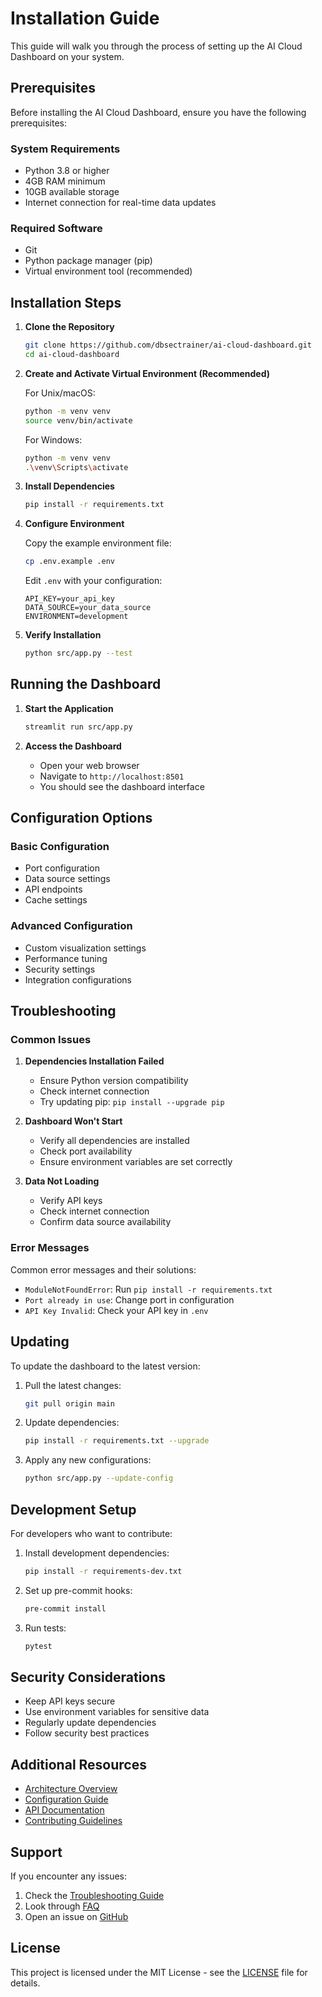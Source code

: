 # Installation Guide

This guide will walk you through the process of setting up the AI Cloud Dashboard on your system.

## Prerequisites

Before installing the AI Cloud Dashboard, ensure you have the following prerequisites:

### System Requirements
- Python 3.8 or higher
- 4GB RAM minimum
- 10GB available storage
- Internet connection for real-time data updates

### Required Software
- Git
- Python package manager (pip)
- Virtual environment tool (recommended)

## Installation Steps

1. **Clone the Repository**
   ```bash
   git clone https://github.com/dbsectrainer/ai-cloud-dashboard.git
   cd ai-cloud-dashboard
   ```

2. **Create and Activate Virtual Environment (Recommended)**
   
   For Unix/macOS:
   ```bash
   python -m venv venv
   source venv/bin/activate
   ```
   
   For Windows:
   ```bash
   python -m venv venv
   .\venv\Scripts\activate
   ```

3. **Install Dependencies**
   ```bash
   pip install -r requirements.txt
   ```

4. **Configure Environment**
   
   Copy the example environment file:
   ```bash
   cp .env.example .env
   ```
   
   Edit `.env` with your configuration:
   ```
   API_KEY=your_api_key
   DATA_SOURCE=your_data_source
   ENVIRONMENT=development
   ```

5. **Verify Installation**
   ```bash
   python src/app.py --test
   ```

## Running the Dashboard

1. **Start the Application**
   ```bash
   streamlit run src/app.py
   ```

2. **Access the Dashboard**
   - Open your web browser
   - Navigate to `http://localhost:8501`
   - You should see the dashboard interface

## Configuration Options

### Basic Configuration
- Port configuration
- Data source settings
- API endpoints
- Cache settings

### Advanced Configuration
- Custom visualization settings
- Performance tuning
- Security settings
- Integration configurations

## Troubleshooting

### Common Issues

1. **Dependencies Installation Failed**
   - Ensure Python version compatibility
   - Check internet connection
   - Try updating pip: `pip install --upgrade pip`

2. **Dashboard Won't Start**
   - Verify all dependencies are installed
   - Check port availability
   - Ensure environment variables are set correctly

3. **Data Not Loading**
   - Verify API keys
   - Check internet connection
   - Confirm data source availability

### Error Messages

Common error messages and their solutions:

- `ModuleNotFoundError`: Run `pip install -r requirements.txt`
- `Port already in use`: Change port in configuration
- `API Key Invalid`: Check your API key in `.env`

## Updating

To update the dashboard to the latest version:

1. Pull the latest changes:
   ```bash
   git pull origin main
   ```

2. Update dependencies:
   ```bash
   pip install -r requirements.txt --upgrade
   ```

3. Apply any new configurations:
   ```bash
   python src/app.py --update-config
   ```

## Development Setup

For developers who want to contribute:

1. Install development dependencies:
   ```bash
   pip install -r requirements-dev.txt
   ```

2. Set up pre-commit hooks:
   ```bash
   pre-commit install
   ```

3. Run tests:
   ```bash
   pytest
   ```

## Security Considerations

- Keep API keys secure
- Use environment variables for sensitive data
- Regularly update dependencies
- Follow security best practices

## Additional Resources

- [Architecture Overview](architecture.md)
- [Configuration Guide](configuration.md)
- [API Documentation](../api-docs/index.md)
- [Contributing Guidelines](../CONTRIBUTING.md)

## Support

If you encounter any issues:

1. Check the [Troubleshooting Guide](troubleshooting.md)
2. Look through [FAQ](faq.md)
3. Open an issue on [GitHub](https://github.com/dbsectrainer/ai-cloud-dashboard/issues)

## License

This project is licensed under the MIT License - see the [LICENSE](../LICENSE) file for details.
